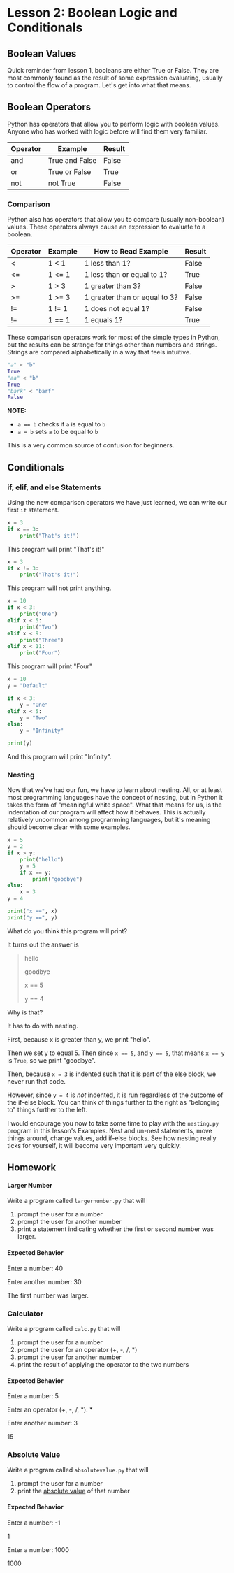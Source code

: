 # Lesson 2: Boolean Logic and Conditionals

## Boolean Values

Quick reminder from lesson 1, booleans are either True or False. They are most commonly found as the result of some expression evaluating, usually to control the flow of a program. Let's get into what that means.

## Boolean Operators

Python has operators that allow you to perform logic with boolean values. Anyone who has worked with logic before will find them very familiar.

| Operator | Example        | Result |
| -------- | -------------- | ------ |
| and      | True and False | False  |
| or       | True or False  | True   |
| not      | not True       | False  |

### Comparison

Python also has operators that allow you to compare (usually non-boolean) values. These operators always cause an expression to evaluate to a boolean.

| Operator | Example | How to Read Example           | Result |
| -------- | ------- | ----------------------------- | ------ |
| <        | 1 < 1   | 1 less than 1?                | False  |
| <=       | 1 <= 1  | 1 less than or equal to 1?    | True   |
| >        | 1 > 3   | 1 greater than 3?             | False  |
| >=       | 1 >= 3  | 1 greater than or equal to 3? | False  |
| !=       | 1 != 1  | 1 does not equal 1?           | False  |
| !=       | 1 == 1  | 1 equals 1?                   | True   |

These comparison operators work for most of the simple types in Python, but the results can be strange for things other than numbers and strings. Strings are compared alphabetically in a way that feels intuitive.

```python
"a" < "b"
True
"aa" < "b"
True
"bark" < "barf"
False
```

**NOTE:**

- `a == b` checks if `a` is equal to `b`
- `a = b` sets `a` to be equal to `b`

This is a very common source of confusion for beginners.

## Conditionals

### if, elif, and else Statements

Using the new comparison operators we have just learned, we can write our first `if` statement.

```python
x = 3
if x == 3:
    print("That's it!")
```

This program will print "That's it!"

```python
x = 3
if x != 3:
    print("That's it!")
```

This program will not print anything.

```python
x = 10
if x < 3:
    print("One")
elif x < 5:
    print("Two")
elif x < 9:
    print("Three")
elif x < 11:
    print("Four")
```

This program will print "Four"

```python
x = 10
y = "Default"

if x < 3:
    y = "One"
elif x < 5:
    y = "Two"
else:
    y = "Infinity"

print(y)
```

And this program will print "Infinity".

### Nesting

Now that we've had our fun, we have to learn about nesting. All, or at least most programming languages have the concept of nesting, but in Python it takes the form of "meaningful white space". What that means for us, is the indentation of our program will affect how it behaves. This is actually relatively uncommon among programming languages, but it's meaning should become clear with some examples.

```python
x = 5
y = 2
if x > y:
    print("hello")
    y = 5
    if x == y:
        print("goodbye")
else:
    x = 3
y = 4

print("x ==", x)
print("y ==", y)
```

What do you think this program will print?

It turns out the answer is

> hello
>
> goodbye
>
> x == 5
>
> y == 4

Why is that?

It has to do with nesting.

First, because x is greater than y, we print "hello".

Then we set y to equal 5. Then since `x == 5`, and `y == 5`, that means `x == y` is `True`, so we print "goodbye".

Then, because `x = 3` is indented such that it is part of the else block, we never run that code.

However, since `y = 4` is _not_ indented, it is run regardless of the outcome of the if-else block. You can think of things further to the right as "belonging to" things further to the left.

I would encourage you now to take some time to play with the `nesting.py` program in this lesson's Examples. Nest and un-nest statements, move things around, change values, add if-else blocks. See how nesting really ticks for yourself, it will become very important very quickly.

## Homework

#### Larger Number

Write a program called `largernumber.py` that will

1. prompt the user for a number
2. prompt the user for another number
3. print a statement indicating whether the first or second number was larger.

#### Expected Behavior

Enter a number: 40

Enter another number: 30

The first number was larger.

### Calculator

Write a program called `calc.py` that will

1. prompt the user for a number
2. prompt the user for an operator (+, -, /, \*)
3. prompt the user for another number
4. print the result of applying the operator to the two numbers

#### Expected Behavior

Enter a number: 5

Enter an operator (+, -, /, \*): \*

Enter another number: 3

15

### Absolute Value

Write a program called `absolutevalue.py` that will

1. prompt the user for a number
2. print the [absolute value](https://en.wikipedia.org/wiki/Absolute_value) of that number

#### Expected Behavior

Enter a number: -1

1

Enter a number: 1000

1000
